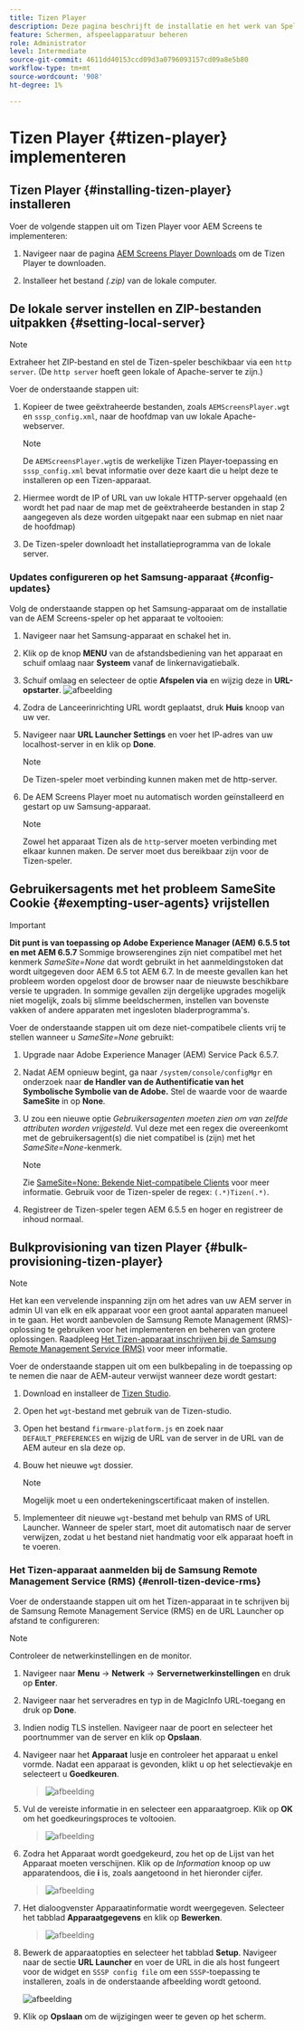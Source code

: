 ```yaml
---
title: Tizen Player
description: Deze pagina beschrijft de installatie en het werk van Speler Tizen.
feature: Schermen, afspeelapparatuur beheren
role: Administrator
level: Intermediate
source-git-commit: 4611dd40153ccd09d3a0796093157cd09a8e5b80
workflow-type: tm+mt
source-wordcount: '908'
ht-degree: 1%

---
```



# Tizen Player {#tizen-player} implementeren

## Tizen Player {#installing-tizen-player} installeren

Voer de volgende stappen uit om Tizen Player voor AEM Screens te implementeren:

1. Navigeer naar de pagina [AEM Screens Player Downloads](https://download.macromedia.com/screens/) om de Tizen Player te downloaden.

1. Installeer het bestand *(.zip)* van de lokale computer.

## De lokale server instellen en ZIP-bestanden uitpakken {#setting-local-server}

>[!NOTE]
> Extraheer het ZIP-bestand en stel de Tizen-speler beschikbaar via een `http server`. (De `http server` hoeft geen lokale of Apache-server te zijn.)

Voer de onderstaande stappen uit:

1. Kopieer de twee geëxtraheerde bestanden, zoals `AEMScreensPlayer.wgt` en `sssp_config.xml`, naar de hoofdmap van uw lokale Apache-webserver.

   >[!NOTE]
   >De `AEMScreensPlayer.wgt`is de werkelijke Tizen Player-toepassing en `sssp_config.xml` bevat informatie over deze kaart die u helpt deze te installeren op een Tizen-apparaat.

1. Hiermee wordt de IP of URL van uw lokale HTTP-server opgehaald (en wordt het pad naar de map met de geëxtraheerde bestanden in stap 2 aangegeven als deze worden uitgepakt naar een submap en niet naar de hoofdmap)

1. De Tizen-speler downloadt het installatieprogramma van de lokale server.

### Updates configureren op het Samsung-apparaat {#config-updates}

Volg de onderstaande stappen op het Samsung-apparaat om de installatie van de AEM Screens-speler op het apparaat te voltooien:

1. Navigeer naar het Samsung-apparaat en schakel het in.

1. Klik op de knop **MENU** van de afstandsbediening van het apparaat en schuif omlaag naar **Systeem** vanaf de linkernavigatiebalk.

1. Schuif omlaag en selecteer de optie **Afspelen via** en wijzig deze in **URL-opstarter**.
   ![afbeelding](/help/user-guide/assets/tizen/rms-2.png)

1. Zodra de Lanceerinrichting URL wordt geplaatst, druk **Huis** knoop van uw ver.

1. Navigeer naar **URL Launcher Settings** en voer het IP-adres van uw localhost-server in en klik op **Done**.
   >[!NOTE]
   >De Tizen-speler moet verbinding kunnen maken met de http-server.

1. De AEM Screens Player moet nu automatisch worden geïnstalleerd en gestart op uw Samsung-apparaat.

   >[!NOTE]
   >Zowel het apparaat Tizen als de `http`-server moeten verbinding met elkaar kunnen maken. De server moet dus bereikbaar zijn voor de Tizen-speler.


## Gebruikersagents met het probleem SameSite Cookie {#exempting-user-agents} vrijstellen

>[!IMPORTANT]
>**Dit punt is van toepassing op Adobe Experience Manager (AEM) 6.5.5 tot en met AEM 6.5.7**
>Sommige browserengines zijn niet compatibel met het kenmerk *SameSite=None* dat wordt gebruikt in het aanmeldingstoken dat wordt uitgegeven door AEM 6.5 tot AEM 6.7. In de meeste gevallen kan het probleem worden opgelost door de browser naar de nieuwste beschikbare versie te upgraden. In sommige gevallen zijn dergelijke upgrades mogelijk niet mogelijk, zoals bij slimme beeldschermen, instellen van bovenste vakken of andere apparaten met ingesloten bladerprogramma&#39;s.

Voer de onderstaande stappen uit om deze niet-compatibele clients vrij te stellen wanneer u *SameSite=None* gebruikt:

1. Upgrade naar Adobe Experience Manager (AEM) Service Pack 6.5.7.

1. Nadat AEM opnieuw begint, ga naar `/system/console/configMgr` en onderzoek naar **de Handler van de Authentificatie van het Symbolische Symbolie van de Adobe.** Stel de waarde voor de waarde **SameSite** in op **None**.

1. U zou een nieuwe optie *Gebruikersagenten moeten zien om van zelfde attributen worden vrijgesteld*. Vul deze met een regex die overeenkomt met de gebruikersagent(s) die niet compatibel is (zijn) met het *SameSite=None*-kenmerk.
   >[!NOTE]
   >Zie [SameSite=None: Bekende Niet-compatibele Clients](https://www.chromium.org/updates/same-site/incompatible-clients) voor meer informatie. Gebruik voor de Tizen-speler de regex: `(.*)Tizen(.*)`.

1. Registreer de Tizen-speler tegen AEM 6.5.5 en hoger en registreer de inhoud normaal.

## Bulkprovisioning van tizen Player {#bulk-provisioning-tizen-player}

>[!NOTE]
>Het kan een vervelende inspanning zijn om het adres van uw AEM server in admin UI van elk en elk apparaat voor een groot aantal apparaten manueel in te gaan. Het wordt aanbevolen de Samsung Remote Management (RMS)-oplossing te gebruiken voor het implementeren en beheren van grotere oplossingen. Raadpleeg [Het Tizen-apparaat inschrijven bij de Samsung Remote Management Service (RMS)](#enroll-tizen-device-rm) voor meer informatie.

Voer de onderstaande stappen uit om een bulkbepaling in de toepassing op te nemen die naar de AEM-auteur verwijst wanneer deze wordt gestart:

1. Download en installeer de [Tizen Studio](https://developer.tizen.org/development/tizen-studio/download).
1. Open het `wgt`-bestand met gebruik van de Tizen-studio.
1. Open het bestand `firmware-platform.js` en zoek naar `DEFAULT_PREFERENCES` en wijzig de URL van de server in de URL van de AEM auteur en sla deze op.
1. Bouw het nieuwe `wgt` dossier.

   >[!NOTE]
   >Mogelijk moet u een ondertekeningscertificaat maken of instellen.

1. Implementeer dit nieuwe `wgt`-bestand met behulp van RMS of URL Launcher. Wanneer de speler start, moet dit automatisch naar de server verwijzen, zodat u het bestand niet handmatig voor elk apparaat hoeft in te voeren.

### Het Tizen-apparaat aanmelden bij de Samsung Remote Management Service (RMS) {#enroll-tizen-device-rms}

Voer de onderstaande stappen uit om het Tizen-apparaat in te schrijven bij de Samsung Remote Management Service (RMS) en de URL Launcher op afstand te configureren:

>[!NOTE]
>Controleer de netwerkinstellingen en de monitor.

1. Navigeer naar **Menu** -> **Netwerk** -> **Servernetwerkinstellingen** en druk op **Enter**.

1. Navigeer naar het serveradres en typ in de MagicInfo URL-toegang en druk op **Done**.

1. Indien nodig TLS instellen. Navigeer naar de poort en selecteer het poortnummer van de server en klik op **Opslaan**.

1. Navigeer naar het **Apparaat** lusje en controleer het apparaat u enkel vormde. Nadat een apparaat is gevonden, klikt u op het selectievakje en selecteert u **Goedkeuren**.

   >![afbeelding](/help/user-guide/assets/tizen/rms-3.png)

1. Vul de vereiste informatie in en selecteer een apparaatgroep. Klik op **OK** om het goedkeuringsproces te voltooien.

   >![afbeelding](/help/user-guide/assets/tizen/rms-7.png)

1. Zodra het Apparaat wordt goedgekeurd, zou het op de Lijst van het Apparaat moeten verschijnen. Klik op de *Information* knoop op uw apparatendoos, die **i** is, zoals aangetoond in het hieronder cijfer.

   >![afbeelding](/help/user-guide/assets/tizen/rms-6.png)

1. Het dialoogvenster Apparaatinformatie wordt weergegeven. Selecteer het tabblad **Apparaatgegevens** en klik op **Bewerken**.

   >![afbeelding](/help/user-guide/assets/tizen/rms-5.png)

1. Bewerk de apparaatopties en selecteer het tabblad **Setup**. Navigeer naar de sectie **URL Launcher** en voer de URL in die als host fungeert voor de widget en `SSSP config file` om een `SSSP`-toepassing te installeren, zoals in de onderstaande afbeelding wordt getoond.

   ![afbeelding](/help/user-guide/assets/tizen/rms-9.png)

1. Klik op **Opslaan** om de wijzigingen weer te geven op het scherm.

